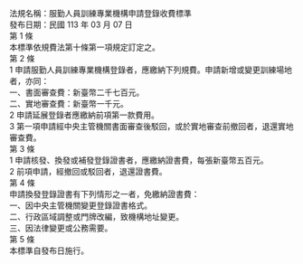 法規名稱：服勤人員訓練專業機構申請登錄收費標準  
發布日期：民國 113 年 03 月 07 日  
第 1 條  
本標準依規費法第十條第一項規定訂定之。  
第 2 條  
1 申請服勤人員訓練專業機構登錄者，應繳納下列規費。申請新增或變更訓練場地者，亦同：  
一、書面審查費：新臺幣二千七百元。  
二、實地審查費：新臺幣一千元。  
2 申請延展登錄者應繳納前項第一款費用。  
3 第一項申請經中央主管機關書面審查後駁回，或於實地審查前撤回者，退還實地審查費。  
第 3 條  
1 申請核發、換發或補發登錄證書者，應繳納證書費，每張新臺幣五百元。  
2 前項申請，經撤回或駁回者，退還證書費。  
第 4 條  
申請換發登錄證書有下列情形之一者，免繳納證書費：  
一、因中央主管機關變更登錄證書格式。  
二、行政區域調整或門牌改編，致機構地址變更。  
三、因法律變更或公務需要。  
第 5 條  
本標準自發布日施行。  


